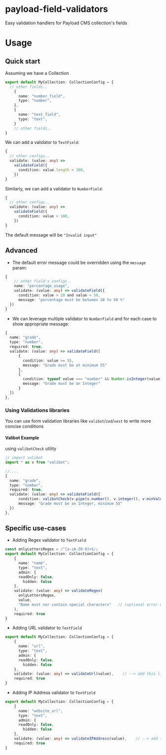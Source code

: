 # payload-field-validators

Easy validation handlers for Payload CMS collection's fields

# Usage

## Quick start

Assuming we have a Collection

```ts
export default MyCollection: CollectionConfig = {
  // other fields..
    {
      name: "number_field",
      type: "number",
    },
    {
      name: "text_field",
      type: "text",
    }
    // other fields..
}
```

We can add a validator to `TextField`:

```ts
{
  // other configs..
  validate: (value: any) =>
    validateField({
      condition: value.length < 100,
    })
}
```

Similarly, we can add a validator to `NumberField`:

```ts
{
  // other configs..
  validate: (value: any) =>
    validateField({
      condition: value > 100,
    })
}
```

The default message will be `"Invalid input"`

## Advanced

- The default error message could be overridden using the `message` param:

```ts
{
    // other field's configs..
    name: "percentage_usage",
    validate: (value: any) => validateField({
      condition: value > 20 and value < 50,
      message: "percentage must be between 20 to 50 %"
  })
}
```

- We can leverage multiple validator to `NumberField` and for each case to show appropriate message:

```ts
{
  name: "grade",
  type: "number",
  required: true,
  validate: (value: any) => validateField([
      {
        condition: value >= 55,
        message: "Grade must be at minimum 55"
      },
      {
        condition: typeof value === "number" && Number.isInteger(value),
        message: "Grade must be an Integer"
      }
  ])
},
```

### Using Validations libraries

You can use form validation libraries like `valibot`/`zod`/`vest` to write more concise conditions

#### Valibot Example

using `valibotCheck` utility

```ts
// import valibot
import * as v from "valibot";

//....
{
  name: "grade",
  type: "number",
  required: true,
  validate: (value: any) => validateField({
      condition: valibotCheck(v.pipe(v.number(), v.integer(), v.minValue(55), value)),
      message: "Grade must be an Integer, minimum 55"
  })
},
```

## Specific use-cases

- Adding Regex validator to `TextField`

```ts
const onlyLettersRegex = /^[a-zA-Z0-9]+$/;
export default MyCollection: CollectionConfig = {
    {
      name: "name",
      type: "text",
      admin: {
      readOnly: false,
        hidden: false
    },
    validate: (value: any) => validateRegex(
      onlyLettersRegex,
      value,
      "Name must nor contain special characters"   // (optional error message)
    ),
    required: true
}
```

- Adding URL validator to `TextField`

```ts
export default MyCollection: CollectionConfig = {
    {
      name: "url",
      type: "text",
      admin: {
      readOnly: false,
        hidden: false
    },
    validate: (value: any) => validateUrl(value),    // --> add this line
    required: true
}
```

- Adding IP Address validator to `TextField`

```ts
export default MyCollection: CollectionConfig = {
    {
      name: "website_url",
      type: "text",
      admin: {
      readOnly: false,
        hidden: false
    },
    validate: (value: any) => validateIPAddress(value),    // --> add this line
    required: true
}
```
